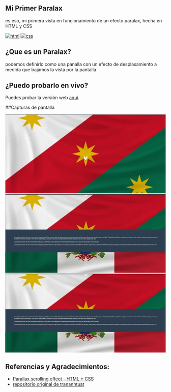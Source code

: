 ## Mi Primer Paralax
es eso, mi primera vista en funcionamiento de un efecto paralax, hecha en HTML y CSS

[![html](https://img.shields.io/badge/html-5-blue.svg)](https://html.com/)
[![css](https://img.shields.io/badge/css-3-red.svg)](https://www.w3.org/Style/CSS/Overview.en.html)

## ¿Que es un Paralax?
podemos definirlo como una panalla con un efecto de desplasamiento a medida que bajamos la vista por la pantalla 

## ¿Puedo probarlo en vivo?
Puedes probar la versión web [aquí](https://carlosorellana00.github.io/Primer-Paralax/).

##Capturas de pantalla
<div align="center">
  <a href="https://carlosorellana00.github.io/Primer-Paralax/" rel="noopener">
  <img src="./docs/img/img1.jpg" alt="Screenshot"></a>
</div>

<div align="center">
  <a href="https://carlosorellana00.github.io/Primer-Paralax/" rel="noopener">
  <img src="./docs/img/img2.jpg" alt="Screenshot"></a>
</div>

<div align="center">
  <a href="https://carlosorellana00.github.io/Primer-Paralax/" rel="noopener">
  <img src="./docs/img/img2.jpg" alt="Screenshot"></a>
</div>

## Referencias y Agradecimientos: 
- [Parallax scrolling effect - HTML + CSS](https://www.youtube.com/watch?v=O1goaHO3U_w&t=79s)
- [repositorio original de trananhtuat](https://github.com/trananhtuat/parallax-html-css)
